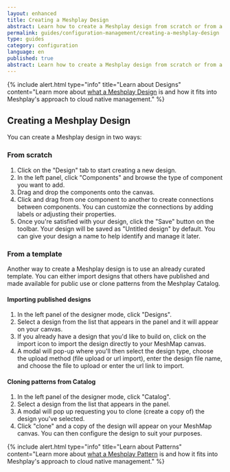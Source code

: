 ```yaml
---
layout: enhanced
title: Creating a Meshplay Design
abstract: Learn how to create a Meshplay design from scratch or from a template.
permalink: guides/configuration-management/creating-a-meshplay-design
type: guides
category: configuration
language: en
published: true
abstract: Learn how to create a Meshplay design from scratch or from a template.
---
```


{% include alert.html type="info" title="Learn about Designs" content="Learn more about <a href='/concepts/logical/designs'>what a Meshplay Design</a> is and how it fits into Meshplay's approach to cloud native management." %}

## Creating a Meshplay Design

You can create a Meshplay design in two ways:

### From scratch

1. Click on the "Design" tab to start creating a new design.
2. In the left panel, click "Components" and browse the type of component you want to add.
3. Drag and drop the components onto the canvas.
4. Click and drag from one component to another to create connections between components. You can customize the connections by adding labels or adjusting their properties.
5. Once you're satisfied with your design, click the "Save" button on the toolbar. Your design will be saved as "Untitled design" by default. You can give your design a name to help identify and manage it later.

### From a template

Another way to create a Meshplay design is to use an already curated template. You can either import designs that others have published and made available for public use or clone patterns from the Meshplay Catalog.

#### Importing published designs

1. In the left panel of the designer mode, click "Designs".
2. Select a design from the list that appears in the panel and it will appear on your canvas.
3. If you already have a design that you'd like to build on, click on the import icon to import the design directly to your MeshMap canvas.
4. A modal will pop-up where you'll then select the design type, choose the upload method (file upload or url import), enter the design file name, and choose the file to upload or enter the url link to import.

#### Cloning patterns from Catalog

1. In the left panel of the designer mode, click "Catalog".
2. Select a design from the list that appears in the panel.
3. A modal will pop up requesting you to clone (create a copy of) the design you've selected.
4. Click "clone" and a copy of the design will appear on your MeshMap canvas. You can then configure the design to suit your purposes.

{% include alert.html type="info" title="Learn about Patterns" content="Learn more about <a href='/concepts/logical/patterns'>what a Meshplay Pattern</a> is and how it fits into Meshplay's approach to cloud native management." %}
